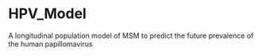 HPV_Model
=========

A longitudinal population model of MSM to predict the future prevalence of the human papillomavirus
